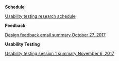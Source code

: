 **Schedule**

[Usability testing research schedule](https://github.com/18F/fs-open-forest-platform/blob/dev/docs/christmas-trees/usability-testing/Research-Testing-Schedule.md)

**Feedback**

[Design feedback email summary October 27, 2017](https://github.com/18F/fs-open-forest-platform/blob/dev/docs/christmas-trees/usability-testing/Sprint-01-Design-feedback-email-summary-October-27-2017.md)

**Usability Testing**

[Usability testing session 1 summary November 6, 2017](https://github.com/18F/fs-open-forest-platform/blob/dev/docs/christmas-trees/usability-testing/Sprint-02-Christmas-tree-ePermit-Research-Results-Summary-November-6-2017.md)